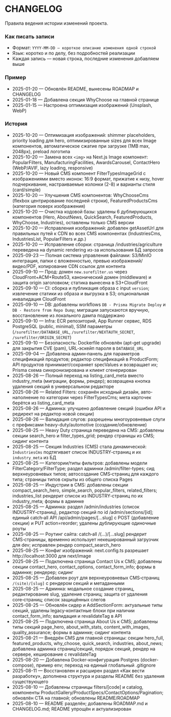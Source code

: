 # CHANGELOG

Правила ведения истории изменений проекта.

### Как писать записи
- Формат: `YYYY-MM-DD — короткое описание изменения одной строкой`
- Язык: коротко и по делу, без подробностей реализации
- Каждая запись — новая строка, последние изменения добавляем выше

### Пример
- 2025-01-20 — Обновлён README, вынесены ROADMAP и CHANGELOG
- 2025-01-18 — Добавлена секция WhyChoose на главной странице
- 2025-01-15 — Настроена оптимизация изображений (Unsplash, WebP)

### История
- 2025-10-20 — Оптимизация изображений: shimmer placeholders, priority loading для hero, оптимизированные sizes для всех Image компонентов, автоматическое сжатие при загрузке (1MB max, 2048px), preload логотипа
- 2025-10-20 — Замена всех `<img>` на Next.js Image компонент: PopularFilters, ManufacturingFacilities, AwardsCarousel, ContactHero (WebP/AVIF, lazy loading, responsive)
- 2025-10-20 — Новый CMS компонент FilterTypesImageGrid с изображениями вместо иконок: 16:9 формат, прижатие к низу, hover подчеркивание, настраиваемые колонки (2-8) и варианты стиля (card/simple)
- 2025-10-20 — Улучшения CMS компонентов: WhyChooseCms (flexbox центрирование последней строки), FeaturedProductsCms (категория поверх изображения)
- 2025-10-20 — Очистка кодовой базы: удалены 6 дублирующихся компонентов (Hero, AboutNews, QuickSearch, FeaturedProducts, WhyChoose, Industries), оставлены только CMS версии
- 2025-10-20 — Исправления изображений: добавлен getAssetUrl для правильных путей к CDN во всех CMS компонентах (IndustriesCms, IndustriesList, PopularFilters и др.)
- 2025-10-20 — Исправление сборки: страница /industries/agriculture переведена на dynamic rendering из-за использования БД запросов
- 2025-09-23 — Полная система управления файлами: S3/MinIO интеграция, папки с вложенностью, превью изображений/видео/PDF, копирование CDN ссылок для контента
- 2025-09-10 — Прод: домен `new.surefilter.us` через CloudFront+ACM+Route53, канонический домен (middleware) и защита origin заголовком; статика вынесена в S3+CloudFront
- 2025-09-10 — CI: сборка и публикация образа с input `version`; извлечение статики из образа и выгрузка в S3; опциональная инвалидация CloudFront
- 2025-09-10 — DB: добавлены workflows `DB - Prisma Migrate Deploy` и `DB - Restore from Repo Dump`; миграции запускаются вручную, восстановление из локального дампа поддержано
- 2025-09-10 — Infra: ECR репозиторий, App Runner сервис, RDS PostgreSQL (public, minimal), SSM параметры (`/surefilter/DATABASE_URL`, `/surefilter/NEXTAUTH_SECRET`, `/surefilter/ORIGIN_SECRET`)
- 2025-09-10 — Безопасность: Dockerfile обновлён (apt-get upgrade) для закрытия CVE (pam), URL‑эскейп пароля в `DATABASE_URL`
- 2025-09-04 — Добавлена админ‑панель для параметров спецификаций продуктов; редактор спецификаций в ProductForm; API продуктов принимает/сохраняет specValues и возвращает их; Prisma схема синхронизирована и клиент сгенерирован
- 2025-08-26 — Полный переход на listing_card_meta вместо industry_meta (миграции, формы, рендер); возвращена кнопка удаления секций в универсальном редакторе
- 2025-08-26 — Related Filters: сохранён исходный дизайн, авто-наполнение по категории через FilterTypesCms; мета карточек берётся из listing_card_meta
- 2025-08-26 — Админка: улучшено добавление секций (ошибки API и редирект на редактор новой секции)
- 2025-08-26 — Валидация слугов: разрешены многоуровневые слуги с префиксами heavy-duty/automotive (создание/обновление)
- 2025-08-25 — Heavy Duty страница переведена на CMS: добавлены секции search_hero и filter_types_grid; рендер страницы из CMS; сидинг контента
- 2025-08-25 — Секция Industries (CMS) стала динамической: `IndustriesCms` подтягивает список INDUSTRY‑страниц и их `industry_meta` из БД
- 2025-08-25 — Категории/типы фильтров: добавлены модели FilterCategory/FilterType; раздел админки /admin/filter-types; сид верхнеуровневых типов; автосоздание CMS‑страниц для каждого типа; страницы типов скрыты из общего списка Pages
- 2025-08-25 — Индустрии в CMS: добавлены секции compact_search_hero, simple_search, popular_filters, related_filters; industries_list рендерит список из INDUSTRY‑страниц по их industry_meta; формы в админке
- 2025-08-25 — Админка: раздел /admin/industries (список INDUSTRY‑страниц), редактор секций по id /admin/sections/[id]; единый catch‑all API /api/admin/pages/[...slug] с POST (добавление секции) и PUT action=reorder; удалены дублирующие одиночные роуты
- 2025-08-25 — Роутинг сайта: catch‑all /(...)/[...slug] рендерит CMS‑страницы, временно использует некешированный загрузчик для dev; исправлен рендер compact_search_hero
- 2025-08-25 — Конфиг изображений: next.config.ts разрешает http://localhost:3000 для next/image
- 2025-08-25 — Подключена страница Contact Us к CMS; добавлены секции contact_hero, contact_options, contact_form_info; формы в админке; рендерер; сидинг
- 2025-08-25 — Добавлен роут для верхнеуровневых CMS‑страниц `/(site)/[slug]` с рендером секций и метаданными
- 2025-08-25 — Админка: модальное создание страниц, редактирование slug, удаление страниц; защита от удаления core‑страниц; список защищённых слегов
- 2025-08-25 — Обновлён сидер и AddSectionForm: актуальные типы секций, удалены legacy‑контактные блоки при наличии contact_form_info; валидация и revalidateTag в API
- 2025-08-25 — Подключена страница About Us к CMS; добавлены типы секций page_hero, about_with_stats, content_with_images, quality_assurance; формы в админке; сидинг контента
- 2025-08-21 — Внедрён CMS для главной страницы: секции hero_full, featured_products, why_choose, quick_search, industries, about_news; добавлена админка страниц/секций, порядок секций, рендер на сервере, кеширование с revalidateTag
- 2025-08-20 — Добавлена Docker-конфигурация Postgres (docker-compose), пример env; переход на единый глобальный .gitignore
- 2025-08-11 — Восстановлен и расширен раздел «Как вести разработку», дополнена структура и разделы README без удаления существующего
- 2025-08-10 — Добавлены страницы filters/[code] и catalog, компоненты ProductGallery/ProductSpecs/ContactOptions/Pagination; обновлён CTA на главной; обновлены README/ROADMAP
- 2025-08-10 — README разделён; добавлены ROADMAP.md и CHANGELOG.md; README упрощён и актуализирован
